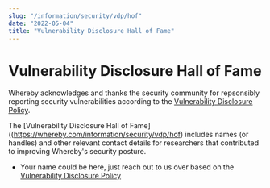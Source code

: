 ```yaml
---
slug: "/information/security/vdp/hof"
date: "2022-05-04"
title: "Vulnerability Disclosure Hall of Fame"
---
```



# Vulnerability Disclosure Hall of Fame

Whereby acknowledges and thanks the security community for repsonsibly reporting security vulnerabilities according to the [Vulnerability Disclosure Policy](https://whereby.com/information/security/vdp).

The [Vulnerability Disclosure Hall of Fame]((https://whereby.com/information/security/vdp/hof) includes names (or handles) and other relevant contact details for researchers that contributed to improving Whereby's security posture.

- Your name could be here, just reach out to us over based on the [Vulnerability Disclosure Policy](https://whereby.com/information/security/vdp)
